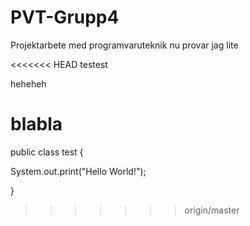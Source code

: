 # PVT-Grupp4
Projektarbete med programvaruteknik
nu provar jag lite


<<<<<<< HEAD
testest

heheheh

blabla
=======
public class test {

System.out.print("Hello World!");

}
>>>>>>> origin/master
